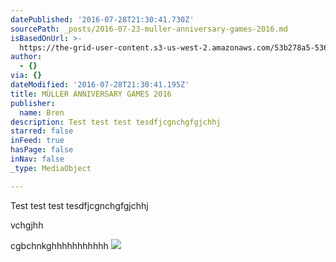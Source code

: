 ```yaml
---
datePublished: '2016-07-28T21:30:41.730Z'
sourcePath: _posts/2016-07-23-muller-anniversary-games-2016.md
isBasedOnUrl: >-
  https://the-grid-user-content.s3-us-west-2.amazonaws.com/53b278a5-5367-46eb-86eb-f2abe34e3fd4.jpg
author:
  - {}
via: {}
dateModified: '2016-07-28T21:30:41.195Z'
title: MÜLLER ANNIVERSARY GAMES 2016
publisher:
  name: Bren
description: Test test test tesdfjcgnchgfgjchhj
starred: false
inFeed: true
hasPage: false
inNav: false
_type: MediaObject

---
```

Test test test tesdfjcgnchgfgjchhj

vchgjhh

cgbchnkghhhhhhhhhhh
![](https://the-grid-user-content.s3-us-west-2.amazonaws.com/ad81d562-72e1-4ee6-98ff-b4d15e42cd23.jpg)